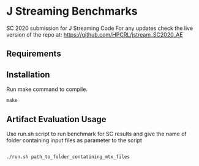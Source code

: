 # J Streaming Benchmarks

SC 2020 submission for J Streaming Code
For any updates check the live version of the repo at:
https://github.com/HPCRL/jstream_SC2020_AE

## Requirements



## Installation

Run make command to compile.

```
make
```

## Artifact Evaluation Usage

Use run.sh script to run benchmark for SC results and give the name of folder containing input files as parameter to the script

```

./run.sh path_to_folder_contatining_mtx_files
```





